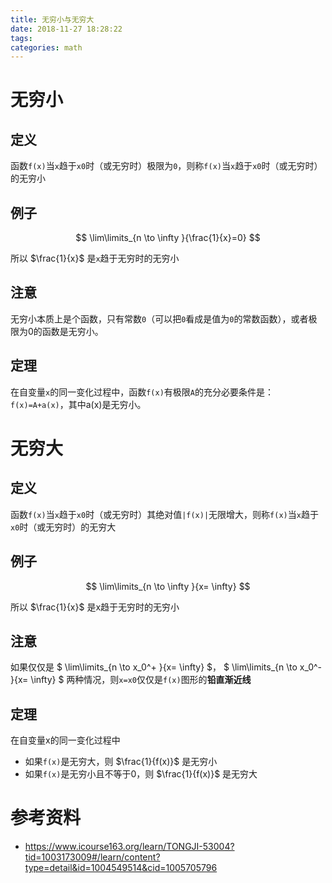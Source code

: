 ```yaml
---
title: 无穷小与无穷大
date: 2018-11-27 18:28:22
tags:
categories: math
---
```


# 无穷小

## 定义

函数`f(x)`当`x`趋于`x0`时（或无穷时）极限为`0`，则称`f(x)`当`x`趋于`x0`时（或无穷时）的无穷小

## 例子

$$
\lim\limits_{n \to \infty }{\frac{1}{x}=0}
$$

所以 $\frac{1}{x}$ 是`x`趋于无穷时的无穷小

## 注意

无穷小本质上是个函数，只有常数`0`（可以把`0`看成是值为`0`的常数函数），或者极限为0的函数是无穷小。

## 定理

在自变量`x`的同一变化过程中，函数`f(x)`有极限`A`的充分必要条件是：`f(x)=A+a(x)`，其中a(x)是无穷小。



# 无穷大

## 定义

函数`f(x)`当`x`趋于`x0`时（或无穷时）其绝对值`|f(x)|`无限增大，则称`f(x)`当`x`趋于`x0`时（或无穷时）的无穷大

## 例子

$$
\lim\limits_{n \to \infty }{x= \infty}
$$

所以 $\frac{1}{x}$ 是x趋于无穷时的无穷小

## 注意

如果仅仅是 $ \lim\limits_{n \to x_0^+ }{x= \infty} $， $ \lim\limits_{n \to x_0^- }{x= \infty} $ 两种情况，则`x=x0`仅仅是`f(x)`图形的**铅直渐近线**

## 定理

在自变量x的同一变化过程中

- 如果`f(x)`是无穷大，则 $\frac{1}{f(x)}$ 是无穷小
- 如果`f(x)`是无穷小且不等于0，则 $\frac{1}{f(x)}$ 是无穷大



# 参考资料

- https://www.icourse163.org/learn/TONGJI-53004?tid=1003173009#/learn/content?type=detail&id=1004549514&cid=1005705796

# 